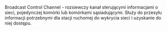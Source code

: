 Broadcast Control Channel - rozsiewczy kanał sterującymi informacjami o sieci, pojedynczej komórki lub komórkami sąsiadującymi. Służy do przesyłu informacji potrzebnymi dla stacji ruchomej do wykrycia sieci i uzyskanie do niej dostępu.